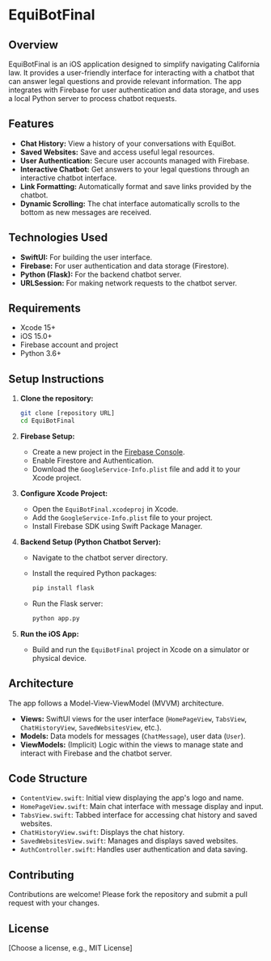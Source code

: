 # EquiBotFinal

## Overview

EquiBotFinal is an iOS application designed to simplify navigating California law. It provides a user-friendly interface for interacting with a chatbot that can answer legal questions and provide relevant information. The app integrates with Firebase for user authentication and data storage, and uses a local Python server to process chatbot requests.

## Features

-   **Chat History:** View a history of your conversations with EquiBot.
-   **Saved Websites:** Save and access useful legal resources.
-   **User Authentication:** Secure user accounts managed with Firebase.
-   **Interactive Chatbot:** Get answers to your legal questions through an interactive chatbot interface.
-   **Link Formatting:** Automatically format and save links provided by the chatbot.
-   **Dynamic Scrolling:** The chat interface automatically scrolls to the bottom as new messages are received.

## Technologies Used

-   **SwiftUI:** For building the user interface.
-   **Firebase:** For user authentication and data storage (Firestore).
-   **Python (Flask):** For the backend chatbot server.
-   **URLSession:** For making network requests to the chatbot server.

## Requirements

-   Xcode 15+
-   iOS 15.0+
-   Firebase account and project
-   Python 3.6+

## Setup Instructions

1.  **Clone the repository:**

    ```bash
    git clone [repository URL]
    cd EquiBotFinal
    ```

2.  **Firebase Setup:**

    -   Create a new project in the [Firebase Console](https://console.firebase.google.com/).
    -   Enable Firestore and Authentication.
    -   Download the `GoogleService-Info.plist` file and add it to your Xcode project.

3.  **Configure Xcode Project:**

    -   Open the `EquiBotFinal.xcodeproj` in Xcode.
    -   Add the `GoogleService-Info.plist` file to your project.
    -   Install Firebase SDK using Swift Package Manager.

4.  **Backend Setup (Python Chatbot Server):**

    -   Navigate to the chatbot server directory.
    -   Install the required Python packages:

        ```bash
        pip install flask
        ```

    -   Run the Flask server:

        ```bash
        python app.py
        ```

5.  **Run the iOS App:**

    -   Build and run the `EquiBotFinal` project in Xcode on a simulator or physical device.

## Architecture

The app follows a Model-View-ViewModel (MVVM) architecture.

-   **Views:** SwiftUI views for the user interface (`HomePageView`, `TabsView`, `ChatHistoryView`, `SavedWebsitesView`, etc.).
-   **Models:** Data models for messages (`ChatMessage`), user data (`User`).
-   **ViewModels:** (Implicit) Logic within the views to manage state and interact with Firebase and the chatbot server.

## Code Structure

-   `ContentView.swift`: Initial view displaying the app's logo and name.
-   `HomePageView.swift`: Main chat interface with message display and input.
-   `TabsView.swift`: Tabbed interface for accessing chat history and saved websites.
-   `ChatHistoryView.swift`: Displays the chat history.
-   `SavedWebsitesView.swift`: Manages and displays saved websites.
-   `AuthController.swift`: Handles user authentication and data saving.

## Contributing

Contributions are welcome! Please fork the repository and submit a pull request with your changes.

## License

[Choose a license, e.g., MIT License]
